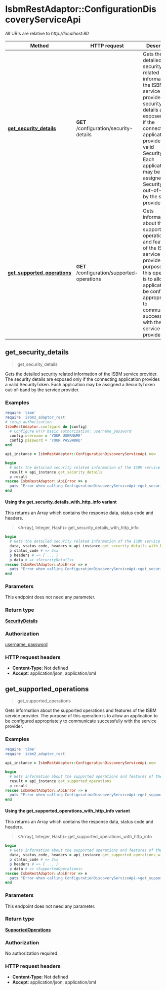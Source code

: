 # IsbmRestAdaptor::ConfigurationDiscoveryServiceApi

All URIs are relative to *http://localhost:80*

| Method | HTTP request | Description |
| ------ | ------------ | ----------- |
| [**get_security_details**](ConfigurationDiscoveryServiceApi.md#get_security_details) | **GET** /configuration/security-details | Gets the detailed security related information of the ISBM service provider. The security details are exposed only if the connecting application provides a valid SecurityToken. Each application may be assigned a SecurityToken out-of-band by the service provider. |
| [**get_supported_operations**](ConfigurationDiscoveryServiceApi.md#get_supported_operations) | **GET** /configuration/supported-operations | Gets information about the supported operations and features of the ISBM service provider. The purpose of this operation is to allow an application to be configured appropriately to communicate successfully with the service provider. |


## get_security_details

> <SecurityDetails> get_security_details

Gets the detailed security related information of the ISBM service provider. The security details are exposed only if the connecting application provides a valid SecurityToken. Each application may be assigned a SecurityToken out-of-band by the service provider.

### Examples

```ruby
require 'time'
require 'isbm2_adaptor_rest'
# setup authorization
IsbmRestAdaptor.configure do |config|
  # Configure HTTP basic authorization: username_password
  config.username = 'YOUR USERNAME'
  config.password = 'YOUR PASSWORD'
end

api_instance = IsbmRestAdaptor::ConfigurationDiscoveryServiceApi.new

begin
  # Gets the detailed security related information of the ISBM service provider. The security details are exposed only if the connecting application provides a valid SecurityToken. Each application may be assigned a SecurityToken out-of-band by the service provider.
  result = api_instance.get_security_details
  p result
rescue IsbmRestAdaptor::ApiError => e
  puts "Error when calling ConfigurationDiscoveryServiceApi->get_security_details: #{e}"
end
```

#### Using the get_security_details_with_http_info variant

This returns an Array which contains the response data, status code and headers.

> <Array(<SecurityDetails>, Integer, Hash)> get_security_details_with_http_info

```ruby
begin
  # Gets the detailed security related information of the ISBM service provider. The security details are exposed only if the connecting application provides a valid SecurityToken. Each application may be assigned a SecurityToken out-of-band by the service provider.
  data, status_code, headers = api_instance.get_security_details_with_http_info
  p status_code # => 2xx
  p headers # => { ... }
  p data # => <SecurityDetails>
rescue IsbmRestAdaptor::ApiError => e
  puts "Error when calling ConfigurationDiscoveryServiceApi->get_security_details_with_http_info: #{e}"
end
```

### Parameters

This endpoint does not need any parameter.

### Return type

[**SecurityDetails**](SecurityDetails.md)

### Authorization

[username_password](../README.md#username_password)

### HTTP request headers

- **Content-Type**: Not defined
- **Accept**: application/json, application/xml


## get_supported_operations

> <SupportedOperations> get_supported_operations

Gets information about the supported operations and features of the ISBM service provider. The purpose of this operation is to allow an application to be configured appropriately to communicate successfully with the service provider.

### Examples

```ruby
require 'time'
require 'isbm2_adaptor_rest'

api_instance = IsbmRestAdaptor::ConfigurationDiscoveryServiceApi.new

begin
  # Gets information about the supported operations and features of the ISBM service provider. The purpose of this operation is to allow an application to be configured appropriately to communicate successfully with the service provider.
  result = api_instance.get_supported_operations
  p result
rescue IsbmRestAdaptor::ApiError => e
  puts "Error when calling ConfigurationDiscoveryServiceApi->get_supported_operations: #{e}"
end
```

#### Using the get_supported_operations_with_http_info variant

This returns an Array which contains the response data, status code and headers.

> <Array(<SupportedOperations>, Integer, Hash)> get_supported_operations_with_http_info

```ruby
begin
  # Gets information about the supported operations and features of the ISBM service provider. The purpose of this operation is to allow an application to be configured appropriately to communicate successfully with the service provider.
  data, status_code, headers = api_instance.get_supported_operations_with_http_info
  p status_code # => 2xx
  p headers # => { ... }
  p data # => <SupportedOperations>
rescue IsbmRestAdaptor::ApiError => e
  puts "Error when calling ConfigurationDiscoveryServiceApi->get_supported_operations_with_http_info: #{e}"
end
```

### Parameters

This endpoint does not need any parameter.

### Return type

[**SupportedOperations**](SupportedOperations.md)

### Authorization

No authorization required

### HTTP request headers

- **Content-Type**: Not defined
- **Accept**: application/json, application/xml

